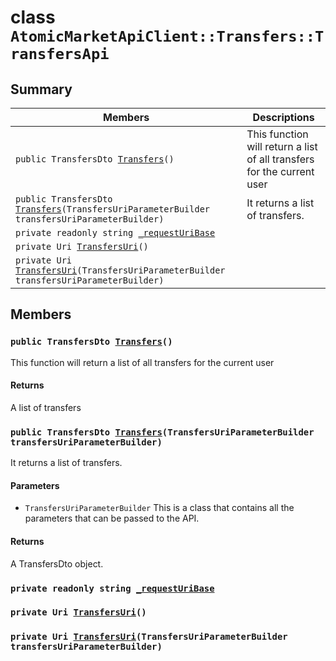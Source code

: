 # class `AtomicMarketApiClient::Transfers::TransfersApi` 

## Summary

 Members                        | Descriptions                                
--------------------------------|---------------------------------------------
`public TransfersDto `[`Transfers`](#class_atomic_market_api_client_1_1_transfers_1_1_transfers_api_1aec0b36332a9be12df6ebfb067da0ecba)`()` | This function will return a list of all transfers for the current user
`public TransfersDto `[`Transfers`](#class_atomic_market_api_client_1_1_transfers_1_1_transfers_api_1ac692fc0ceac5e8f2bf583f1e41cabdae)`(TransfersUriParameterBuilder transfersUriParameterBuilder)` | It returns a list of transfers.
`private readonly string `[`_requestUriBase`](#class_atomic_market_api_client_1_1_transfers_1_1_transfers_api_1a1854c4909a1013a684af16fb52e8a387) | 
`private Uri `[`TransfersUri`](#class_atomic_market_api_client_1_1_transfers_1_1_transfers_api_1a75e5cf6cddb62fc9e45fbf831b1d71d1)`()` | 
`private Uri `[`TransfersUri`](#class_atomic_market_api_client_1_1_transfers_1_1_transfers_api_1a9388420fefbd204d7f362bc1386dc980)`(TransfersUriParameterBuilder transfersUriParameterBuilder)` | 

## Members

### `public TransfersDto `[`Transfers`](#class_atomic_market_api_client_1_1_transfers_1_1_transfers_api_1aec0b36332a9be12df6ebfb067da0ecba)`()` 

This function will return a list of all transfers for the current user

#### Returns
A list of transfers

### `public TransfersDto `[`Transfers`](#class_atomic_market_api_client_1_1_transfers_1_1_transfers_api_1ac692fc0ceac5e8f2bf583f1e41cabdae)`(TransfersUriParameterBuilder transfersUriParameterBuilder)` 

It returns a list of transfers.

#### Parameters
* `TransfersUriParameterBuilder` This is a class that contains all the parameters that can be passed to the API.

#### Returns
A TransfersDto object.

### `private readonly string `[`_requestUriBase`](#class_atomic_market_api_client_1_1_transfers_1_1_transfers_api_1a1854c4909a1013a684af16fb52e8a387) 

### `private Uri `[`TransfersUri`](#class_atomic_market_api_client_1_1_transfers_1_1_transfers_api_1a75e5cf6cddb62fc9e45fbf831b1d71d1)`()` 

### `private Uri `[`TransfersUri`](#class_atomic_market_api_client_1_1_transfers_1_1_transfers_api_1a9388420fefbd204d7f362bc1386dc980)`(TransfersUriParameterBuilder transfersUriParameterBuilder)` 


